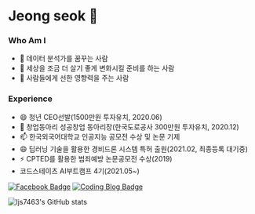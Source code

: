 # Jeong seok 👋
### Who Am I
- 🔭 데이터 분석가를 꿈꾸는 사람
- 🌱 세상을 조금 더 살기 좋게 변화시킬 준비를 하는 사람
- 👯 사람들에게 선한 영향력을 주는 사람

### Experience
- 😄 청년 CEO선발(1500만원 투자유치, 2020.06)
- 💬 창업동아리 성공창업 동아리장(한국도로공사 300만원 투자유치, 2020.12)
- 📫 한국외국어대학교 인공지능 공모전 수상 및 논문 기제
- 😄 딥러닝 기술을 활용한 경비드론 시스템 특허 출원(2021.02, 최종등록 대기중) 
- ⚡ CPTED를 활용한 범죄예방 논문공모전 수상(2019)
- 코드스테이츠 AI부트캠프 4기(2021.05~)



[![Facebook Badge](https://img.shields.io/badge/-Facebook-1877f2?logo=facebook&logoColor=white&link={https://www.facebook.com/profile.php?id=100003668046363})]({https://www.facebook.com/profile.php?id=100003668046363}) [![Coding Blog Badge](http://img.shields.io/badge/-Blog-green?style=round-square&logo=naver&link=https://blog.naver.com/ljs7463)](https://blog.naver.com/ljs7463)






![ljs7463's GitHub stats](https://github-readme-stats.vercel.app/api?username=ljs7463&show_icons=true&theme=radical)
